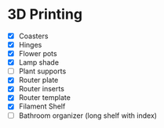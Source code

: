# 3D Printing

- [x] Coasters
- [x] Hinges
- [x] Flower pots
- [x] Lamp shade
- [ ] Plant supports
- [x] Router plate
- [x] Router inserts
- [x] Router template
- [x] Filament Shelf
- [ ] Bathroom organizer (long shelf with index)
